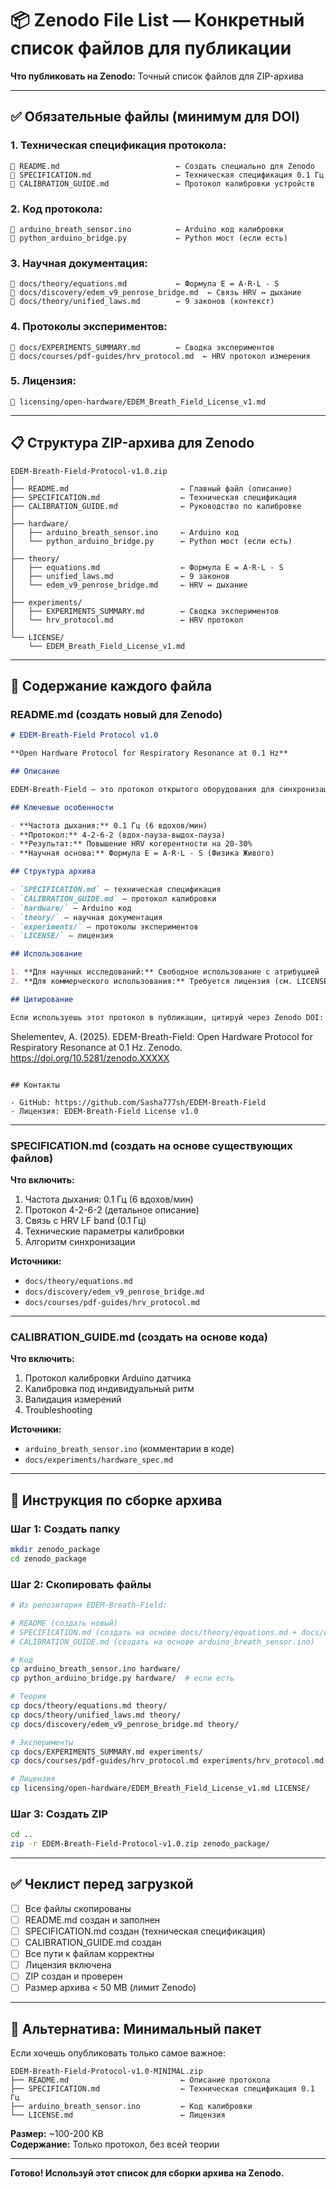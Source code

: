 # 📦 Zenodo File List — Конкретный список файлов для публикации

**Что публиковать на Zenodo:** Точный список файлов для ZIP-архива

---

## ✅ Обязательные файлы (минимум для DOI)

### 1. Техническая спецификация протокола:

```
📄 README.md                          ← Создать специально для Zenodo
📄 SPECIFICATION.md                   ← Техническая спецификация 0.1 Гц
📄 CALIBRATION_GUIDE.md               ← Протокол калибровки устройств
```

### 2. Код протокола:

```
📄 arduino_breath_sensor.ino          ← Arduino код калибровки
📄 python_arduino_bridge.py           ← Python мост (если есть)
```

### 3. Научная документация:

```
📄 docs/theory/equations.md           ← Формула E = A·R·L - S
📄 docs/discovery/edem_v9_penrose_bridge.md  ← Связь HRV ↔ дыхание
📄 docs/theory/unified_laws.md        ← 9 законов (контекст)
```

### 4. Протоколы экспериментов:

```
📄 docs/EXPERIMENTS_SUMMARY.md        ← Сводка экспериментов
📄 docs/courses/pdf-guides/hrv_protocol.md  ← HRV протокол измерения
```

### 5. Лицензия:

```
📄 licensing/open-hardware/EDEM_Breath_Field_License_v1.md
```

---

## 📋 Структура ZIP-архива для Zenodo

```
EDEM-Breath-Field-Protocol-v1.0.zip
│
├── README.md                         ← Главный файл (описание)
├── SPECIFICATION.md                  ← Техническая спецификация
├── CALIBRATION_GUIDE.md              ← Руководство по калибровке
│
├── hardware/
│   ├── arduino_breath_sensor.ino     ← Arduino код
│   └── python_arduino_bridge.py      ← Python мост (если есть)
│
├── theory/
│   ├── equations.md                  ← Формула E = A·R·L - S
│   ├── unified_laws.md               ← 9 законов
│   └── edem_v9_penrose_bridge.md     ← HRV ↔ дыхание
│
├── experiments/
│   ├── EXPERIMENTS_SUMMARY.md        ← Сводка экспериментов
│   └── hrv_protocol.md               ← HRV протокол
│
└── LICENSE/
    └── EDEM_Breath_Field_License_v1.md
```

---

## 📄 Содержание каждого файла

### README.md (создать новый для Zenodo)

```markdown
# EDEM-Breath-Field Protocol v1.0

**Open Hardware Protocol for Respiratory Resonance at 0.1 Hz**

## Описание

EDEM-Breath-Field — это протокол открытого оборудования для синхронизации дыхания на частоте 0.1 Гц (6 вдохов/мин) с целью повышения когерентности Heart Rate Variability (HRV).

## Ключевые особенности

- **Частота дыхания:** 0.1 Гц (6 вдохов/мин)
- **Протокол:** 4-2-6-2 (вдох-пауза-выдох-пауза)
- **Результат:** Повышение HRV когерентности на 20-30%
- **Научная основа:** Формула E = A·R·L - S (Физика Живого)

## Структура архива

- `SPECIFICATION.md` — техническая спецификация
- `CALIBRATION_GUIDE.md` — протокол калибровки
- `hardware/` — Arduino код
- `theory/` — научная документация
- `experiments/` — протоколы экспериментов
- `LICENSE/` — лицензия

## Использование

1. **Для научных исследований:** Свободное использование с атрибуцией
2. **Для коммерческого использования:** Требуется лицензия (см. LICENSE/)

## Цитирование

Если используешь этот протокол в публикации, цитируй через Zenodo DOI:

```
Shelementev, A. (2025). EDEM-Breath-Field: Open Hardware Protocol for Respiratory Resonance at 0.1 Hz. Zenodo. https://doi.org/10.5281/zenodo.XXXXX
```

## Контакты

- GitHub: https://github.com/Sasha777sh/EDEM-Breath-Field
- Лицензия: EDEM-Breath-Field License v1.0
```

---

### SPECIFICATION.md (создать на основе существующих файлов)

**Что включить:**
1. Частота дыхания: 0.1 Гц (6 вдохов/мин)
2. Протокол 4-2-6-2 (детальное описание)
3. Связь с HRV LF band (0.1 Гц)
4. Технические параметры калибровки
5. Алгоритм синхронизации

**Источники:**
- `docs/theory/equations.md`
- `docs/discovery/edem_v9_penrose_bridge.md`
- `docs/courses/pdf-guides/hrv_protocol.md`

---

### CALIBRATION_GUIDE.md (создать на основе кода)

**Что включить:**
1. Протокол калибровки Arduino датчика
2. Калибровка под индивидуальный ритм
3. Валидация измерений
4. Troubleshooting

**Источники:**
- `arduino_breath_sensor.ino` (комментарии в коде)
- `docs/experiments/hardware_spec.md`

---

## 🚀 Инструкция по сборке архива

### Шаг 1: Создать папку

```bash
mkdir zenodo_package
cd zenodo_package
```

### Шаг 2: Скопировать файлы

```bash
# Из репозитория EDEM-Breath-Field:

# README (создать новый)
# SPECIFICATION.md (создать на основе docs/theory/equations.md + docs/discovery/edem_v9_penrose_bridge.md)
# CALIBRATION_GUIDE.md (создать на основе arduino_breath_sensor.ino)

# Код
cp arduino_breath_sensor.ino hardware/
cp python_arduino_bridge.py hardware/  # если есть

# Теория
cp docs/theory/equations.md theory/
cp docs/theory/unified_laws.md theory/
cp docs/discovery/edem_v9_penrose_bridge.md theory/

# Эксперименты
cp docs/EXPERIMENTS_SUMMARY.md experiments/
cp docs/courses/pdf-guides/hrv_protocol.md experiments/hrv_protocol.md

# Лицензия
cp licensing/open-hardware/EDEM_Breath_Field_License_v1.md LICENSE/
```

### Шаг 3: Создать ZIP

```bash
cd ..
zip -r EDEM-Breath-Field-Protocol-v1.0.zip zenodo_package/
```

---

## ✅ Чеклист перед загрузкой

- [ ] Все файлы скопированы
- [ ] README.md создан и заполнен
- [ ] SPECIFICATION.md создан (техническая спецификация)
- [ ] CALIBRATION_GUIDE.md создан
- [ ] Все пути к файлам корректны
- [ ] Лицензия включена
- [ ] ZIP создан и проверен
- [ ] Размер архива < 50 MB (лимит Zenodo)

---

## 📝 Альтернатива: Минимальный пакет

Если хочешь опубликовать только самое важное:

```
EDEM-Breath-Field-Protocol-v1.0-MINIMAL.zip
├── README.md                         ← Описание протокола
├── SPECIFICATION.md                  ← Техническая спецификация 0.1 Гц
├── arduino_breath_sensor.ino         ← Код калибровки
└── LICENSE.md                        ← Лицензия
```

**Размер:** ~100-200 KB  
**Содержание:** Только протокол, без всей теории

---

**Готово! Используй этот список для сборки архива на Zenodo.**
